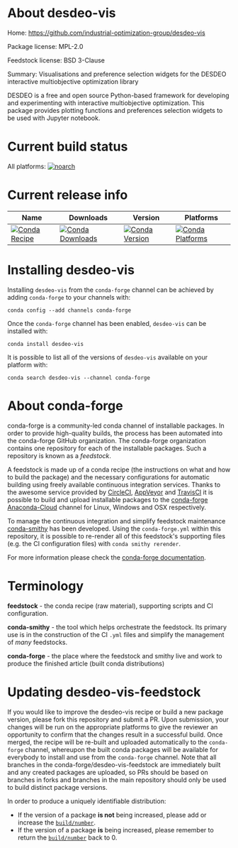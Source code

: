 About desdeo-vis
================

Home: https://github.com/industrial-optimization-group/desdeo-vis

Package license: MPL-2.0

Feedstock license: BSD 3-Clause

Summary: Visualisations and preference selection widgets for the DESDEO interactive
multiobjective optimization library


DESDEO is a free and open source Python-based framework for developing and
experimenting with interactive multiobjective optimization. This package
provides plotting functions and preferences selection widgets to be used
with Jupyter notebook.


Current build status
====================

All platforms:
[![noarch](https://img.shields.io/circleci/project/github/conda-forge/desdeo-vis-feedstock/master.svg?label=noarch)](https://circleci.com/gh/conda-forge/desdeo-vis-feedstock)

Current release info
====================

| Name | Downloads | Version | Platforms |
| --- | --- | --- | --- |
| [![Conda Recipe](https://img.shields.io/badge/recipe-desdeo--vis-green.svg)](https://anaconda.org/conda-forge/desdeo-vis) | [![Conda Downloads](https://img.shields.io/conda/dn/conda-forge/desdeo-vis.svg)](https://anaconda.org/conda-forge/desdeo-vis) | [![Conda Version](https://img.shields.io/conda/vn/conda-forge/desdeo-vis.svg)](https://anaconda.org/conda-forge/desdeo-vis) | [![Conda Platforms](https://img.shields.io/conda/pn/conda-forge/desdeo-vis.svg)](https://anaconda.org/conda-forge/desdeo-vis) |

Installing desdeo-vis
=====================

Installing `desdeo-vis` from the `conda-forge` channel can be achieved by adding `conda-forge` to your channels with:

```
conda config --add channels conda-forge
```

Once the `conda-forge` channel has been enabled, `desdeo-vis` can be installed with:

```
conda install desdeo-vis
```

It is possible to list all of the versions of `desdeo-vis` available on your platform with:

```
conda search desdeo-vis --channel conda-forge
```


About conda-forge
=================

conda-forge is a community-led conda channel of installable packages.
In order to provide high-quality builds, the process has been automated into the
conda-forge GitHub organization. The conda-forge organization contains one repository
for each of the installable packages. Such a repository is known as a *feedstock*.

A feedstock is made up of a conda recipe (the instructions on what and how to build
the package) and the necessary configurations for automatic building using freely
available continuous integration services. Thanks to the awesome service provided by
[CircleCI](https://circleci.com/), [AppVeyor](https://www.appveyor.com/)
and [TravisCI](https://travis-ci.org/) it is possible to build and upload installable
packages to the [conda-forge](https://anaconda.org/conda-forge)
[Anaconda-Cloud](https://anaconda.org/) channel for Linux, Windows and OSX respectively.

To manage the continuous integration and simplify feedstock maintenance
[conda-smithy](https://github.com/conda-forge/conda-smithy) has been developed.
Using the ``conda-forge.yml`` within this repository, it is possible to re-render all of
this feedstock's supporting files (e.g. the CI configuration files) with ``conda smithy rerender``.

For more information please check the [conda-forge documentation](https://conda-forge.org/docs/).

Terminology
===========

**feedstock** - the conda recipe (raw material), supporting scripts and CI configuration.

**conda-smithy** - the tool which helps orchestrate the feedstock.
                   Its primary use is in the construction of the CI ``.yml`` files
                   and simplify the management of *many* feedstocks.

**conda-forge** - the place where the feedstock and smithy live and work to
                  produce the finished article (built conda distributions)


Updating desdeo-vis-feedstock
=============================

If you would like to improve the desdeo-vis recipe or build a new
package version, please fork this repository and submit a PR. Upon submission,
your changes will be run on the appropriate platforms to give the reviewer an
opportunity to confirm that the changes result in a successful build. Once
merged, the recipe will be re-built and uploaded automatically to the
`conda-forge` channel, whereupon the built conda packages will be available for
everybody to install and use from the `conda-forge` channel.
Note that all branches in the conda-forge/desdeo-vis-feedstock are
immediately built and any created packages are uploaded, so PRs should be based
on branches in forks and branches in the main repository should only be used to
build distinct package versions.

In order to produce a uniquely identifiable distribution:
 * If the version of a package **is not** being increased, please add or increase
   the [``build/number``](https://conda.io/docs/user-guide/tasks/build-packages/define-metadata.html#build-number-and-string).
 * If the version of a package **is** being increased, please remember to return
   the [``build/number``](https://conda.io/docs/user-guide/tasks/build-packages/define-metadata.html#build-number-and-string)
   back to 0.
